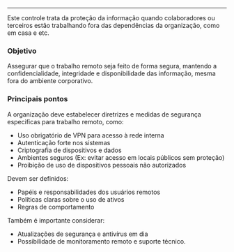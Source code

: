 
---

Este controle trata da proteção da informação quando colaboradores ou terceiros estão trabalhando fora das dependências da organização, como em casa e etc.

### Objetivo

Assegurar que o trabalho remoto seja feito de forma segura, mantendo a confidencialidade, integridade e disponibilidade das informação, mesma fora do ambiente corporativo.

### Principais pontos

A organização deve estabelecer diretrizes e medidas de segurança especificas para trabalho remoto, como:

- Uso obrigatório de VPN para acesso à rede interna
- Autenticação forte nos sistemas
- Criptografia de dispositivos e dados
- Ambientes seguros (Ex: evitar acesso em locais públicos sem proteção)
- Proibição de uso de dispositivos pessoais não autorizados

Devem ser definidos:

- Papéis e responsabilidades dos usuários remotos
- Políticas claras sobre o uso de ativos 
- Regras de comportamento 

Também é importante considerar:

- Atualizações de segurança e antivírus em dia
- Possibilidade de monitoramento remoto e suporte técnico. 


